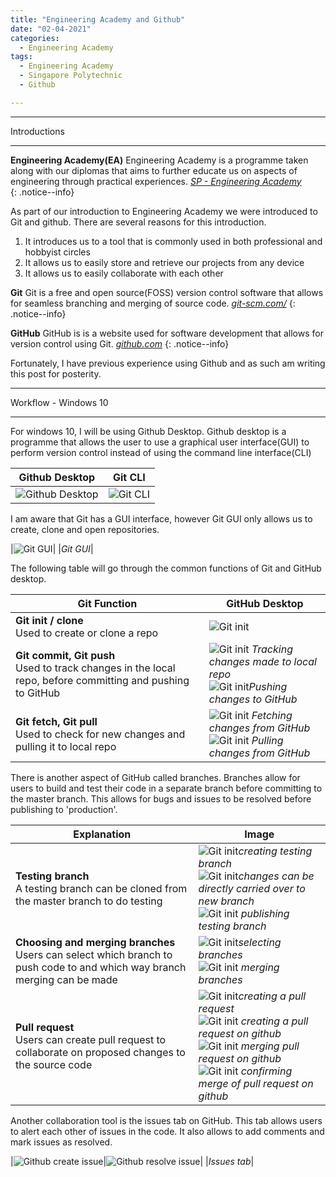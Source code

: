 ```yaml
---
title: "Engineering Academy and Github"
date: "02-04-2021"
categories:
  - Engineering Academy
tags:
  - Engineering Academy
  - Singapore Polytechnic
  - Github

---
```


***

Introductions

***

**Engineering Academy(EA)** Engineering Academy is a programme taken along with our diplomas that aims to further educate us on aspects of engineering through practical experiences. 
<cite><a href="https://www.sp.edu.sg/engineering-cluster/engineering-academy">SP - Engineering Academy</a></cite>  
{: .notice--info}

As part of our introduction to Engineering Academy we were introduced to Git and github. There are several reasons for this introduction.

1. It introduces us to a tool that is commonly used in both professional and hobbyist circles
2. It allows us to easily store and retrieve our projects from any device
3. It allows us to easily collaborate with each other

**Git** Git is a free and open source(FOSS) version control software that allows for seamless branching and merging of source code.
<cite><a href="https://git-scm.com/">git-scm.com/</a></cite>
{: .notice--info}

**GitHub** GitHub is is a website used for software development that allows for version control using Git.
<cite><a href="https://github.com">github.com</a></cite>
{: .notice--info}

Fortunately, I have previous experience using Github and as such am writing this post for posterity.

***

Workflow - Windows 10

***
For windows 10, I will be using Github Desktop. Github desktop is a programme that allows the user to use a graphical user interface(GUI) to perform version control instead of using the command line interface(CLI)

| Github Desktop| Git CLI |
| ----------- | ----------- |
|![Github Desktop](/assets/images/engcad-github/Github_blank.png)|![Git CLI](/assets/images/engcad-github/Git_CLI.png)|


I am aware that Git has a GUI interface, however Git GUI only allows us to create, clone and open repositories.

|![Git GUI](/assets/images/engcad-github/Git_GUI.png)|
|<em>Git GUI</em>|

The following table will go through the common functions of Git and GitHub desktop.

| Git Function| GitHub Desktop |
| ----------- | ----------- |
| <strong>Git init / clone </strong><br> Used to create or clone a repo | ![Git init](/assets/images/engcad-github/Github_desktop_setup.png)    |
| <strong>Git commit, Git push</strong><br> Used to track changes in the local repo, before committing and pushing to GitHub | ![Git init](/assets/images/engcad-github/Github_desktop_commit_readme.png) <em>Tracking changes made to local repo</em> <br> ![Git init](/assets/images/engcad-github/Github_desktop_push-readme.png)<em>Pushing changes to GitHub</em> |
| <strong>Git fetch, Git pull </strong><br> Used to check for new changes and pulling it to local repo | ![Git init](/assets/images/engcad-github/Github_fetch.png) <em>Fetching changes from GitHub</em> <br> ![Git init](/assets/images/engcad-github/Github_pull.png) <em>Pulling changes from GitHub</em> |

There is another aspect of GitHub called branches. Branches allow for users to build and test their code in a separate branch before committing to the master branch. This allows for bugs and issues to be resolved before publishing to 'production'.


| Explanation| Image |
| ----------- | ----------- |
| <strong>Testing branch </strong><br> A testing branch can be cloned from the master branch to do testing | ![Git init](/assets/images/engcad-github/Testing_branch_create.png)<em>creating testing branch</em> <br> ![Git init](/assets/images/engcad-github/Testing_branch_switch.png)<em>changes can be directly carried over to new branch</em> <br> ![Git init](/assets/images/engcad-github/Testing_Publish.png) <em>publishing testing branch</em>  |
| <strong>Choosing and merging branches </strong><br> Users can select which branch to push code to and which way branch merging can be made | ![Git init](/assets/images/engcad-github/Testing_branch_select.png)<em>selecting branches</em> <br> ![Git init](/assets/images/engcad-github/Testing_branch_merge.png) <em>merging branches</em>  |
| <strong>Pull request </strong><br> Users can create pull request to collaborate on proposed changes to the source code| ![Git init](/assets/images/engcad-github/Testing_branch_pull_request.png)<em>creating a pull request</em> <br> ![Git init](/assets/images/engcad-github/Github_create_pull_request.png) <em>creating a pull request on github</em> <br> ![Git init](/assets/images/engcad-github/Github_merge_pull_request.png) <em>merging pull request on github</em> <br> ![Git init](/assets/images/engcad-github/Github_merge_pull_request_confirm.png) <em>confirming merge of pull request on github</em>  |

Another collaboration tool is the issues tab on GitHub. This tab allows users to alert each other of issues in the code. It also allows to add comments and mark issues as resolved.

|![Github create issue](/assets/images/engcad-github/Create_issue.png)|![Github resolve issue](/assets/images/engcad-github/Create_issue_resolve.png)|
|<em>Issues tab</em>|

